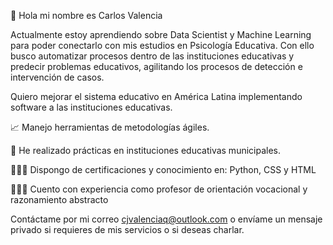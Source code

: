 👋 Hola mi nombre es Carlos Valencia 

Actualmente estoy aprendiendo sobre Data Scientist y Machine Learning para poder conectarlo con mis estudios en Psicología Educativa.
Con ello busco automatizar procesos dentro de las instituciones educativas y predecir problemas educativos, agilitando los procesos de detección e intervención de casos. 

Quiero mejorar el sistema educativo en América Latina implementando software a las instituciones educativas.  

📈 Manejo herramientas de metodologías ágiles.

🏫 He realizado prácticas en instituciones educativas municipales.

👨🏽‍💻 Dispongo de certificaciones y conocimiento en: Python, CSS y HTML

👨🏽‍🏫 Cuento con experiencia como profesor de orientación vocacional y razonamiento abstracto


Contáctame por mi correo cjvalenciaq@outlook.com o envíame un mensaje privado si requieres de mis servicios o si deseas charlar.
